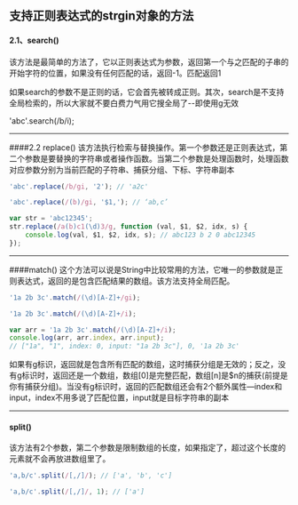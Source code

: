 ## 支持正则表达式的strgin对象的方法

#### 2.1、search()
该方法是最简单的方法了，它以正则表达式为参数，返回第一个与之匹配的子串的开始字符的位置，如果没有任何匹配的话，返回-1。匹配返回1

如果search的参数不是正则的话，它会首先被转成正则。其次，search是不支持全局检索的，所以大家就不要白费力气用它搜全局了--即使用g无效

'abc'.search(/b/i);
****
####2.2 replace()
该方法执行检索与替换操作。第一个参数还是正则表达式，第二个参数是要替换的字符串或者操作函数。当第二个参数是处理函数时，处理函数对应参数分别为当前匹配的子符串、捕获分组、下标、字符串副本

```js
'abc'.replace(/b/gi, '2'); // 'a2c'

'abc'.replace(/(b)/gi, '$1,'); // ‘ab,c’

var str = 'abc12345';
str.replace(/a(b)c1(\d)3/g, function (val, $1, $2, idx, s) {
    console.log(val, $1, $2, idx, s); // abc123 b 2 0 abc12345
});
```
****
####match()
这个方法可以说是String中比较常用的方法，它唯一的参数就是正则表达式，返回的是包含匹配结果的数组。该方法支持全局匹配。

```js
'1a 2b 3c'.match(/(\d)[A-Z]+/gi);

'1a 2b 3c'.match(/(\d)[A-Z]+/i);

var arr = '1a 2b 3c'.match(/(\d)[A-Z]+/i);
console.log(arr, arr.index, arr.input); 
// ["1a", "1", index: 0, input: "1a 2b 3c"], 0, '1a 2b 3c'
```
如果有g标识，返回就是包含所有匹配的数组，这时捕获分组是无效的；反之，没有g标识时，返回还是一个数组，数组[0]是完整匹配，数组[n]是$n的捕获(前提是你有捕获分组)。当没有g标识时，返回的匹配数组还会有2个额外属性—index和input，index不用多说了匹配位置，input就是目标字符串的副本

****
#### split()

该方法有2个参数，第二个参数是限制数组的长度，如果指定了，超过这个长度的元素就不会再放进数组里了。
```js
'a,b/c'.split(/[,/]/); // ['a', 'b', 'c']

'a,b/c'.split(/[,/]/, 1); // ['a']
```


